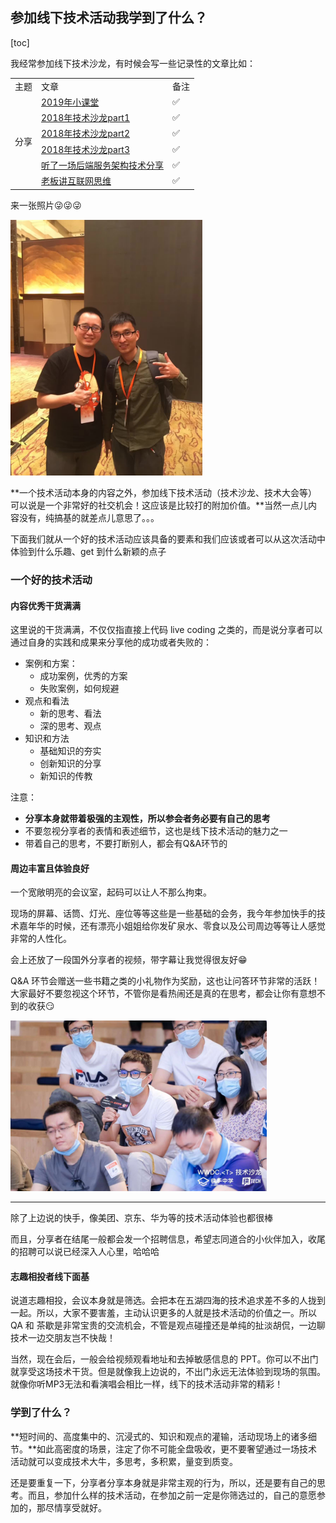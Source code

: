 ## 参加线下技术活动我学到了什么？

[toc]

我经常参加线下技术沙龙，有时候会写一些记录性的文章比如：

<table>
   <tr>
      <td>主题</td>
      <td>文章</td>
      <td>备注</td>
   </tr>
   <tr>
      <td rowspan="6">分享</td>
  	 <td><a href="./articles/2019/2019-6-小课堂.md">2019年小课堂</a></td>
    <td>✅</td>
   </tr>
   <tr>
  	 <td><a href="./articles/2018/2018-12-技术沙龙1.md">2018年技术沙龙part1</a></td>
    <td>✅</td>
   </tr>
   <tr>
  	 <td><a href="./articles/2018/2018-12-技术沙龙2.md">2018年技术沙龙part2</a></td>
    <td>✅</td>
   </tr>
   <tr>
  	 <td><a href="./articles/2018/2018-12-技术沙龙3.md">2018年技术沙龙part3</a></td>
    <td>✅</td>
   </tr>
   <tr>
  	 <td><a href="./articles/2021/2021-02-07-云.md">听了一场后端服务架构技术分享</a></td>
    <td>✅</td>
   </tr>
   <tr>
      <td><a href="./articles/2017/2017-12-29-老板讲互联网思维.md">老板讲互联网思维</a></td>
      <td>✅</td>
   </tr>
</table>

来一张照片😜😜😜

<img src="../../assets/2018-swiftconf.jpg" alt="image-20210910162022958" style="zoom:40%;" />



**一个技术活动本身的内容之外，参加线下技术活动（技术沙龙、技术大会等）可以说是一个非常好的社交机会！这应该是比较打的附加价值。**当然一点儿内容没有，纯搞基的就差点儿意思了。。。

下面我们就从一个好的技术活动应该具备的要素和我们应该或者可以从这次活动中体验到什么乐趣、get 到什么新颖的点子



### 一个好的技术活动

#### 内容优秀干货满满

这里说的干货满满，不仅仅指直接上代码 live coding 之类的，而是说分享者可以通过自身的实践和成果来分享他的成功或者失败的：

- 案例和方案：
  - 成功案例，优秀的方案
  - 失败案例，如何规避
- 观点和看法
  - 新的思考、看法
  - 深的思考、观点
- 知识和方法
  - 基础知识的夯实
  - 创新知识的分享
  - 新知识的传教

注意：

- **分享本身就带着极强的主观性，所以参会者务必要有自己的思考**
- 不要忽视分享者的表情和表述细节，这也是线下技术活动的魅力之一
- 带着自己的思考，不要打断别人，都会有Q&A环节的



#### 周边丰富且体验良好

一个宽敞明亮的会议室，起码可以让人不那么拘束。

现场的屏幕、话筒、灯光、座位等等这些是一些基础的会务，我今年参加快手的技术嘉年华的时候，还有漂亮小姐姐给你发矿泉水、零食以及公司周边等等让人感觉非常的人性化。

会上还放了一段国外分享者的视频，带字幕让我觉得很友好😁

Q&A 环节会赠送一些书籍之类的小礼物作为奖励，这也让问答环节非常的活跃！大家最好不要忽视这个环节，不管你是看热闹还是真的在思考，都会让你有意想不到的收获😏

<img src="../../assets/2021-kuaishou-conf.jpg" alt="image-20210910162022958" style="zoom:40%;" />

---

除了上边说的快手，像美团、京东、华为等的技术活动体验也都很棒

而且，分享者在结尾一般都会发一个招聘信息，希望志同道合的小伙伴加入，收尾的招聘可以说已经深入人心里，哈哈哈



#### 志趣相投者线下面基

说道志趣相投，会议本身就是筛选。会把本在五湖四海的技术追求差不多的人拢到一起。所以，大家不要害羞，主动认识更多的人就是技术活动的价值之一。所以 QA 和 茶歇是非常宝贵的交流机会，不管是观点碰撞还是单纯的扯淡胡侃，一边聊技术一边交朋友岂不快哉！

当然，现在会后，一般会给视频观看地址和去掉敏感信息的 PPT。你可以不出门就享受这场技术干货。但是就像我上边说的，不出门永远无法体验到现场的氛围。就像你听MP3无法和看演唱会相比一样，线下的技术活动非常的精彩！



### 学到了什么？

**短时间的、高度集中的、沉浸式的、知识和观点的灌输，活动现场上的诸多细节。**如此高密度的场景，注定了你不可能全盘吸收，更不要奢望通过一场技术活动就可以变成技术大牛，多思考，多积累，量变到质变。

还是要重复一下，分享者分享本身就是非常主观的行为，所以，还是要有自己的思考。而且，参加什么样的技术活动，在参加之前一定是你筛选过的，自己的意愿参加的，那尽情享受就好。